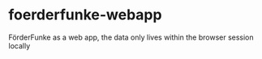 # foerderfunke-webapp
FörderFunke as a web app, the data only lives within the browser session locally
